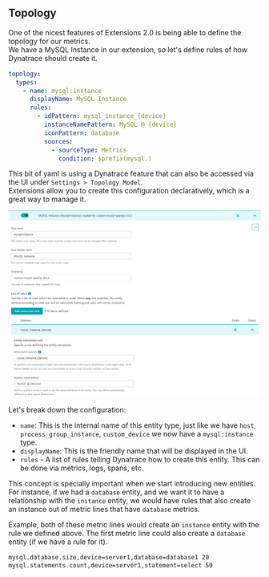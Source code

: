 ## Topology

One of the nicest features of Extensions 2.0 is being able to define the topology for our metrics.  
We have a MySQL Instance in our extension, so let's define rules of how Dynatrace should create it. 


```yaml
topology:
  types:
    - name: mysql:instance
      displayName: MySQL Instance
      rules:
        - idPattern: mysql_instance_{device}
          instanceNamePattern: MySQL @ {device}
          iconPattern: database
          sources:
            - sourceType: Metrics
              condition: $prefix(mysql.)
```

This bit of yaml is using a Dynatrace feature that can also be accessed via the UI under `Settings > Topology Model`.  
Extensions allow you to create this configuration declaratively, which is a great way to manage it.


![mysql-topology](../../../assets/images/mysql-03-topology.png)

Let's break down the configuration:

- `name`: This is the internal name of this entity type, just like we have `host`, `process_group_instance`, `custom_device` we now have a `mysql:instance` type.
- `displayName`: This is the friendly name that will be displayed in the UI.
- `rules` - A list of rules telling Dynatrace how to create this entity. This can be done via metrics, logs, spans, etc.


This concept is specially important when we start introducing new entities.  
For instance, if we had a `database` entity, and we want it to have a relationship with the `instance` entity, we would have rules that also create an instance out of metric lines that have `database` metrics.

Example, both of these metric lines would create an `instance` entity with the rule we defined above.
The first metric line could also create a `database` entity (if we have a rule for it).

```
mysql.database.size,device=server1,database=database1 20
mysql.statements.count,device=server1,statement=select 50
```








